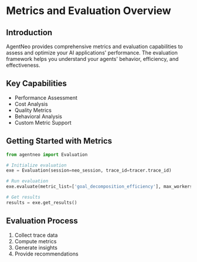 # Metrics and Evaluation Overview

## Introduction
AgentNeo provides comprehensive metrics and evaluation capabilities to assess and optimize your AI applications' performance. The evaluation framework helps you understand your agents' behavior, efficiency, and effectiveness.

## Key Capabilities
- Performance Assessment
- Cost Analysis
- Quality Metrics
- Behavioral Analysis
- Custom Metric Support

## Getting Started with Metrics
```python
from agentneo import Evaluation

# Initialize evaluation
exe = Evaluation(session=neo_session, trace_id=tracer.trace_id)

# Run evaluation
exe.evaluate(metric_list=['goal_decomposition_efficiency'], max_workers = 4  )

# Get results
results = exe.get_results()
```

## Evaluation Process
1. Collect trace data
2. Compute metrics
3. Generate insights
4. Provide recommendations